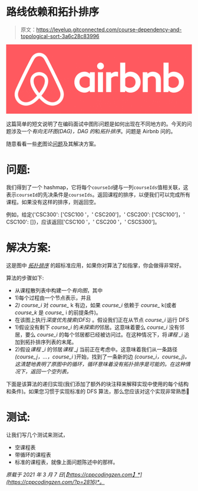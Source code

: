 # 路线依赖和拓扑排序

> 原文：<https://levelup.gitconnected.com/course-dependency-and-topological-sort-3a6c28c83996>

![](img/3dafaa0b73bfc9100ee4f1c70d7ab2ec.png)

这篇简单的短文说明了在编码面试中图形问题是如何出现在不同地方的。今天的问题涉及一个*有向无环图(DAG)，DAG 的*和*拓扑排序*。问题是 Airbnb 问的。

随意看看一些[老](https://cppcodingzen.com/?p=2333)图论[问题](https://cppcodingzen.com/?p=2059)及其解决方案。

# 问题:

我们得到了一个 hashmap，它将每个`courseId`键与一列`courseIds`值相关联，这表示`courseId`的先决条件是`courseIds`。返回课程的排序，以便我们可以完成所有课程。如果没有这样的排序，则返回空。

例如，给定{'CSC300': ['CSC100 '，' CSC200']，' CSC200': ['CSC100']，' CSC100': []}，应该返回['CSC100 '，' CSC200 '，' CSCS300']。

# 解决方案:

这是图中 [*拓扑排序*](https://en.wikipedia.org/wiki/Topological_sorting) 的超标准应用，如果你对算法了如指掌，你会做得非常好。

算法的步骤如下:

*   从课程散列表中构建一个*有向图*，其中
*   1)每个过程由一个节点表示，并且
*   *2) course_i* 对 *course_* k 有边，如果 *course_i* 依赖于 *course_* k(或者 *course_k* 是 *course_* i 的前提条件)。
*   在该图上执行*深度优先搜索(DFS)* 。假设我们正在从节点 *course_i* 运行 DFS
*   1)假设没有剩下 *course_i* 的*未探索的*邻居。这意味着要么 *course_i* 没有邻居，要么 *course_i* 的每个邻居都已经被访问过。在这种情况下，将*课程 _i* 追加到拓扑排序列表的末尾。
*   2)假设*课程 _i* 的邻居*课程 _j* 当前正在考虑中。这意味着我们从一条路径 *(course_j，…，course_i* )开始，找到了一条新的边 *(course_i，course_j)。*这清楚地表明了原图中的循环，循环意味着*没有拓扑排序是可能的。在这种情况下，返回一个空列表。*

下面是该算法的递归实现(我们添加了额外的块注释来解释实现中使用的每个结构和条件)。如果您习惯于实现标准的 DFS 算法，那么您应该对这个实现非常熟悉🙂

# 测试:

让我们写几个测试来测试，

*   空课程表
*   带循环的课程表
*   标准的课程表，就像上面问题陈述中的那样。

*原载于 2021 年 3 月 7 日*[*【https://cppcodingzen.com】*](https://cppcodingzen.com/?p=2816)*。*